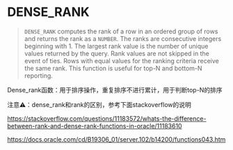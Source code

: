 # DENSE_RANK

> `DENSE_RANK` computes the rank of a row in an ordered group of rows and returns the rank as a `NUMBER`. The ranks are consecutive integers beginning with 1. The largest rank value is the number of unique values returned by the query. Rank values are not skipped in the event of ties. Rows with equal values for the ranking criteria receive the same rank. This function is useful for top-N and bottom-N reporting.



Dense_rank函数：用于排序操作，重复排序不进行累计，用于判断top-N的排序

注意⚠️：dense_rank和rank的区别，参考下面stackoverflow的说明

https://stackoverflow.com/questions/11183572/whats-the-difference-between-rank-and-dense-rank-functions-in-oracle/11183610



https://docs.oracle.com/cd/B19306_01/server.102/b14200/functions043.htm